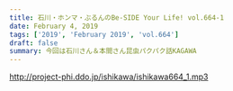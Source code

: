 ```yaml
---
title: 石川・ホンマ・ぶるんのBe-SIDE Your Life! vol.664-1
date: February 4, 2019
tags: ['2019', 'February 2019', 'vol.664']
draft: false
summary: 今回は石川さん＆本間さん昆虫パクパク話KAGAWA
---
```


http://project-phi.ddo.jp/ishikawa/ishikawa664_1.mp3